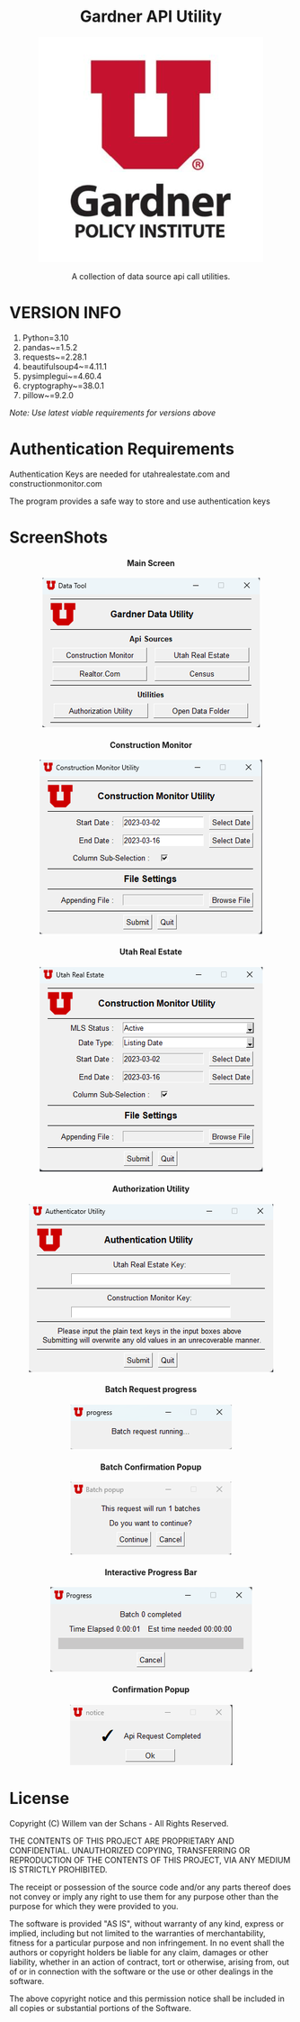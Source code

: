 <div align="center">


# Gardner API Utility

![project logo](Images/Screenshots/logo.jpg)

A collection of data source api call utilities.

</div>

# VERSION INFO
1. Python=3.10
2. pandas~=1.5.2
3. requests~=2.28.1
4. beautifulsoup4~=4.11.1
5. pysimplegui~=4.60.4
6. cryptography~=38.0.1
7. pillow~=9.2.0

_Note: Use latest viable requirements for versions above_

# Authentication Requirements
Authentication Keys are needed for utahrealestate.com and constructionmonitor.com

The program provides a safe way to store and use authentication keys

# ScreenShots
<div align="center">

<h4>Main Screen</h4>

![main screen](Images/Screenshots/MainScreen.png)

<h4>Construction Monitor</h4>

![construction monitor](Images/Screenshots/Construction%20Monitor.png)

<h4>Utah Real Estate</h4>

![utah real estate gui](Images/Screenshots/utahrealestate.png)

<h4>Authorization Utility</h4>

![authorization utility](Images/Screenshots/authutil.png)

<h4>Batch Request progress</h4>

![debug mode](Images/Screenshots/BatchRequest.png)

<h4>Batch Confirmation Popup</h4>

![](Images/Screenshots/bathconfirmation.png)

<h4>Interactive Progress Bar</h4>

![](Images/Screenshots/progressbar.png)

<h4>Confirmation Popup</h4>

![exit](Images/Screenshots/confirmation.png)



</div>

# License
Copyright (C) Willem van der Schans - All Rights Reserved.

THE CONTENTS OF THIS PROJECT ARE PROPRIETARY AND CONFIDENTIAL.
UNAUTHORIZED COPYING, TRANSFERRING OR REPRODUCTION OF THE CONTENTS OF THIS PROJECT, VIA ANY MEDIUM IS STRICTLY PROHIBITED.

The receipt or possession of the source code and/or any parts thereof does not convey or imply any right to use them
for any purpose other than the purpose for which they were provided to you.

The software is provided "AS IS", without warranty of any kind, express or implied, including but not limited to
the warranties of merchantability, fitness for a particular purpose and non infringement.
In no event shall the authors or copyright holders be liable for any claim, damages or other liability,
whether in an action of contract, tort or otherwise, arising from, out of or in connection with the software
or the use or other dealings in the software.

The above copyright notice and this permission notice shall be included in all copies or substantial portions of the Software.

